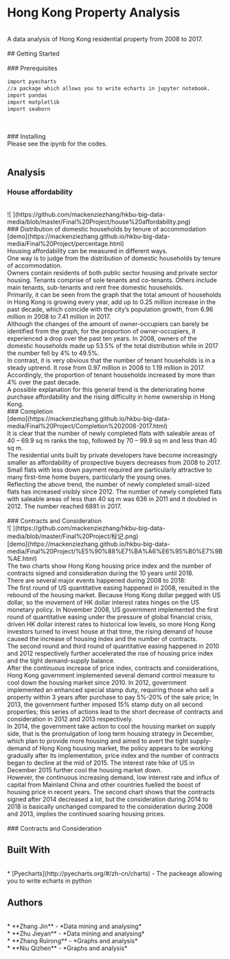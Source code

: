 # Hong Kong Property Analysis
</br>
A data analysis of Hong Kong residential property from 2008 to 2017. 
</br>
</br>
## Getting Started 
</br>

</br>
### Prerequisites
</br>

```
import pyecharts
//a package which allows you to write echarts in jupyter notebook.
import pandas
import matplotlib
import seaborn 
```
</br>
</br>
### Installing
</br>
Please see the ipynb for the codes.
</br>
</br>


## Analysis
### House affordability
</br>
![ ](https://github.com/mackenziezhang/hkbu-big-data-media/blob/master/Final%20Project/house%20affordability.png)
</br>
### Distribution of domestic households by tenure of accommodation
</br>
[demo](https://mackenziezhang.github.io/hkbu-big-data-media/Final%20Project/percentage.html)
</br>
Housing affordability can be measured in different ways.
</br>
One way is to judge from the distribution of domestic households by tenure of accommodation.
</br>
Owners contain residents of both public sector housing and private sector housing.
Tenants comprise of sole tenants and co-tenants.
Others include main tenants, sub-tenants and rent free domestic households. 
</br>
Primarily, it can be seen from the graph that the total amount of households in Hong Kong is growing every year, add up to 0.25 million increase in the past decade, which coincide with the city’s population growth, from 6.96 million in 2008 to 7.41 million in 2017.
</br>
Although the changes of the amount of owner-occupiers can barely be identified from the graph, for the proportion of owner-occupiers, it experienced a drop over the past ten years. In 2008, owners of the domestic households made up 53.5% of the total distribution while in 2017 the number fell by 4% to 49.5%.
</br>
In contrast, it is very obvious that the number of tenant households is in a steady uptrend. It rose from 0.97 million in 2008 to 1.19 million in 2017. Accordingly, the proportion of tenant households increased by more than 4% over the past decade.
</br>
A possible explanation for this general trend is the deteriorating home purchase affordability and the rising difficulty in home ownership in Hong Kong. 
</br>
### Completion 
</br>
[demo](https://mackenziezhang.github.io/hkbu-big-data-media/Final%20Project/Completion%202008-2017.html)
</br>
It is clear that the number of newly completed flats with saleable areas of 40 – 69.9 sq m ranks the top, followed by 70 – 99.9 sq m and less than 40 sq m.
</br>
The residential units built by private developers have become increasingly smaller as affordability of prospective buyers decreases from 2008 to 2017. Small flats with less down payment required are particularly attractive to many first-time home buyers, particularly the young ones.
</br>
Reflecting the above trend, the number of newly completed small-sized flats has increased visibly since 2012. The number of newly completed flats with saleable areas of less than 40 sq m was 636 in 2011 and it doubled in 2012. The number reached 6891 in 2017.
</br>
</br>
### Contracts and Consideration 
</br>
![ ](https://github.com/mackenziezhang/hkbu-big-data-media/blob/master/Final%20Project/标记.png)
</br>
[demo](https://mackenziezhang.github.io/hkbu-big-data-media/Final%20Project/%E5%90%88%E7%BA%A6%E6%95%B0%E7%9B%AE.html)
</br>
The two charts show Hong Kong housing price index and the number of contracts signed and consideration during the 10 years until 2018. 
</br>
There are several major events happened during 2008 to 2018:
</br>
The first round of US quantitative easing happened in 2008, resulted in the rebound of the housing market. Because Hong Kong dollar pegged with US dollar, so the movement of HK dollar interest rates hinges on the US monetary policy. In November 2008, US government implemented the first round of quantitative easing under the pressure of global financial crisis, driven HK dollar interest rates to historical low levels, so more Hong Kong investors turned to invest house at that time, the rising demand of house caused the increase of housing index and the number of contracts. 
</br>
The second round and third round of quantitative  easing  happened in 2010 and 2012 respectively further accelerated the rise of housing price index and the tight demand-supply balance.
</br>
After the continuous increase of price index, contracts and considerations, Hong Kong government implemented several demand control measure to cool down the housing market since 2010. In 2012, government implemented an enhanced special stamp duty, requiring those who sell a property within 3 years after purchase to pay 5%-20% of the sale price; In 2013, the government further imposed 15% stamp duty on all second properties; this series of actions lead to the short decrease of contracts and consideration in 2012 and 2013 respectively.
</br>
In 2014, the government take action to cool the housing market on supply side, that is the promulgation of long term housing strategy in December, which plan to provide more housing and aimed to avert the tight supply-demand of Hong Kong housing market, the policy appears to be working gradually after its implementation, price index and the number of contracts began to decline at the mid of 2015. The interest rate hike of US in December 2015 further cool the housing market down.
</br>
However, the continuous increasing demand, low interest rate and influx of capital from Mainland China and other countries fuelled the boost of housing price in recent years.  The second chart shows that the contracts signed after 2014 decreased a lot, but the consideration during 2014 to 2018 is basically unchanged compared to the consideration during 2008 and 2013, implies the continued soaring housing prices.
</br>
</br>
### Contracts and Consideration 



## Built With
</br>
* [Pyecharts](http://pyecharts.org/#/zh-cn/charts) - The packeage allowing you to write echarts in python
</br>

## Authors
</br>
* **Zhang Jin** - *Data mining and analysing*</br>
* **Zhu Jieyan** - *Data mining and analysing*</br>
* **Zhang Ruirong** - *Graphs and analysis*</br>
* **Niu Qizhen** - *Graphs and analysis*</br>
</br>
